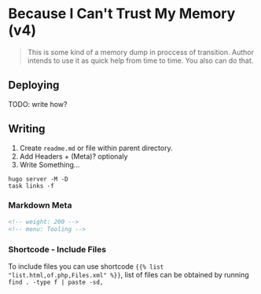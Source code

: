 # Because I Can't Trust My Memory (v4)

> This is some kind of a memory dump in proccess of transition. Author intends to use it as quick help from time to time. You also can do that.

## Deploying

TODO: write how?

## Writing

1. Create `readme.md` or file within parent directory.
2. Add Headers + (Meta)? optionaly
3. Write Something...

```shell
hugo server -M -D
task links -f
```

### Markdown Meta

```html
<!-- weight: 200 -->
<!-- menu: Tooling -->
```

### Shortcode - Include Files

To include files you can use shortcode `{{% list "list.html,of.php,Files.xml" %}}`, list of files can be obtained by running `find . -type f | paste -sd,`

